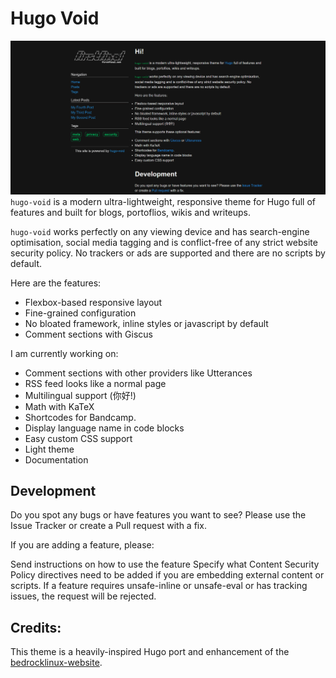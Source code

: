 # Hugo Void
![Screenshot of the homepage](/images/homepage.png)
`hugo-void` is a modern ultra-lightweight, responsive theme for Hugo full of features and built for blogs, portoflios, wikis and writeups.

`hugo-void` works perfectly on any viewing device and has search-engine optimisation, social media tagging and is conflict-free of any strict website security policy. No trackers or ads are supported and there are no scripts by default.

Here are the features:

- Flexbox-based responsive layout
- Fine-grained configuration
- No bloated framework, inline styles or javascript by default
- Comment sections with Giscus

I am currently working on:

- Comment sections with other providers like Utterances
- RSS feed looks like a normal page
- Multilingual support (你好!)
- Math with KaTeX
- Shortcodes for Bandcamp.
- Display language name in code blocks
- Easy custom CSS support
- Light theme
- Documentation

## Development
Do you spot any bugs or have features you want to see? Please use the Issue Tracker or create a Pull request with a fix.

If you are adding a feature, please:

Send instructions on how to use the feature
Specify what Content Security Policy directives need to be added if you are embedding external content or scripts.
If a feature requires unsafe-inline or unsafe-eval or has tracking issues, the request will be rejected.

## Credits:
This theme is a heavily-inspired Hugo port and enhancement of the [bedrocklinux-website](https://github.com/bedrocklinux/bedrocklinux-website).